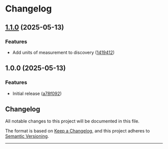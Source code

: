 # Changelog

## [1.1.0](https://github.com/VonLatvala/ruuvi-mqtt-bridge/compare/v1.0.0...v1.1.0) (2025-05-13)


### Features

* Add units of measurement to discovery ([1419412](https://github.com/VonLatvala/ruuvi-mqtt-bridge/commit/14194129f05697c06b15f2a87588ff27c293e986))

## 1.0.0 (2025-05-13)


### Features

* Initial release ([a78f092](https://github.com/VonLatvala/ruuvi-mqtt-bridge/commit/a78f092ad94a1c97f5b458bfb4f2f482909538a6))

## Changelog

All notable changes to this project will be documented in this file.

The format is based on [Keep a Changelog](https://keepachangelog.com/en/1.0.0/),
and this project adheres to [Semantic Versioning](https://semver.org/spec/v2.0.0.html).

---
